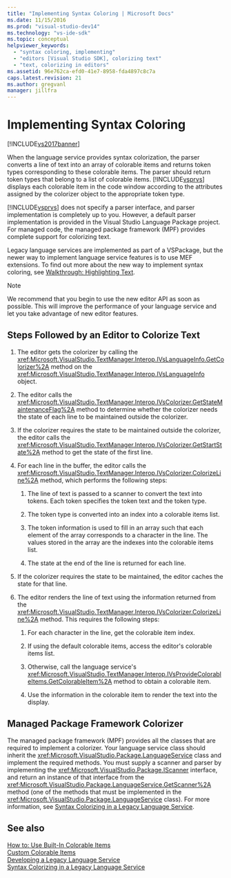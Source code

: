 ```yaml
---
title: "Implementing Syntax Coloring | Microsoft Docs"
ms.date: 11/15/2016
ms.prod: "visual-studio-dev14"
ms.technology: "vs-ide-sdk"
ms.topic: conceptual
helpviewer_keywords: 
  - "syntax coloring, implementing"
  - "editors [Visual Studio SDK], colorizing text"
  - "text, colorizing in editors"
ms.assetid: 96e762ca-efd0-41e7-8958-fda4897c8c7a
caps.latest.revision: 21
ms.author: gregvanl
manager: jillfra
---
```

# Implementing Syntax Coloring
[!INCLUDE[vs2017banner](../../includes/vs2017banner.md)]

When the language service provides syntax colorization, the parser converts a line of text into an array of colorable items and returns token types corresponding to these colorable items. The parser should return token types that belong to a list of colorable items. [!INCLUDE[vsprvs](../../includes/vsprvs-md.md)] displays each colorable item in the code window according to the attributes assigned by the colorizer object to the appropriate token type.  
  
 [!INCLUDE[vsprvs](../../includes/vsprvs-md.md)] does not specify a parser interface, and parser implementation is completely up to you. However, a default parser implementation is provided in the Visual Studio Language Package project. For managed code, the managed package framework (MPF) provides complete support for colorizing text.  
  
 Legacy language services are implemented as part of a VSPackage, but the newer way to implement language service features is to use MEF extensions. To find out more about the new way to implement syntax coloring, see [Walkthrough: Highlighting Text](../../extensibility/walkthrough-highlighting-text.md).  
  
> [!NOTE]
> We recommend that you begin to use the new editor API as soon as possible. This will improve the performance of your language service and let you take advantage of new editor features.  
  
## Steps Followed by an Editor to Colorize Text  
  
1. The editor gets the colorizer by calling the <xref:Microsoft.VisualStudio.TextManager.Interop.IVsLanguageInfo.GetColorizer%2A> method on the <xref:Microsoft.VisualStudio.TextManager.Interop.IVsLanguageInfo> object.  
  
2. The editor calls the <xref:Microsoft.VisualStudio.TextManager.Interop.IVsColorizer.GetStateMaintenanceFlag%2A> method to determine whether the colorizer needs the state of each line to be maintained outside the colorizer.  
  
3. If the colorizer requires the state to be maintained outside the colorizer, the editor calls the <xref:Microsoft.VisualStudio.TextManager.Interop.IVsColorizer.GetStartState%2A> method to get the state of the first line.  
  
4. For each line in the buffer, the editor calls the <xref:Microsoft.VisualStudio.TextManager.Interop.IVsColorizer.ColorizeLine%2A> method, which performs the following steps:  
  
    1. The line of text is passed to a scanner to convert the text into tokens. Each token specifies the token text and the token type.  
  
    2. The token type is converted into an index into a colorable items list.  
  
    3. The token information is used to fill in an array such that each element of the array corresponds to a character in the line. The values stored in the array are the indexes into the colorable items list.  
  
    4. The state at the end of the line is returned for each line.  
  
5. If the colorizer requires the state to be maintained, the editor caches the state for that line.  
  
6. The editor renders the line of text using the information returned from the <xref:Microsoft.VisualStudio.TextManager.Interop.IVsColorizer.ColorizeLine%2A> method. This requires the following steps:  
  
    1. For each character in the line, get the colorable item index.  
  
    2. If using the default colorable items, access the editor's colorable items list.  
  
    3. Otherwise, call the language service's <xref:Microsoft.VisualStudio.TextManager.Interop.IVsProvideColorableItems.GetColorableItem%2A> method to obtain a colorable item.  
  
    4. Use the information in the colorable item to render the text into the display.  
  
## Managed Package Framework Colorizer  
 The managed package framework (MPF) provides all the classes that are required to implement a colorizer. Your language service class should inherit the <xref:Microsoft.VisualStudio.Package.LanguageService> class and implement the required methods. You must supply a scanner and parser by implementing the <xref:Microsoft.VisualStudio.Package.IScanner> interface, and return an instance of that interface from the <xref:Microsoft.VisualStudio.Package.LanguageService.GetScanner%2A> method (one of the methods that must be implemented in the <xref:Microsoft.VisualStudio.Package.LanguageService> class). For more information, see [Syntax Colorizing in a Legacy Language Service](../../extensibility/internals/syntax-colorizing-in-a-legacy-language-service.md).  
  
## See also  
 [How to: Use Built-In Colorable Items](../../extensibility/internals/how-to-use-built-in-colorable-items.md)   
 [Custom Colorable Items](../../extensibility/internals/custom-colorable-items.md)   
 [Developing a Legacy Language Service](../../extensibility/internals/developing-a-legacy-language-service.md)   
 [Syntax Colorizing in a Legacy Language Service](../../extensibility/internals/syntax-colorizing-in-a-legacy-language-service.md)
